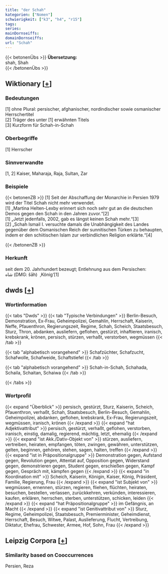 ```yaml
---
title: "der Schah"
kategorien: ["Nomen"]
schwierigkeit: ["k3", "h4", "r15"]
tags:
series:
mainDornseiffs:
domainDornseiffs:
url: "Schah"
---
```


{{< betonenÜbs >}}
**Übersetzung:**  
shah, Shah  
{{< /betonenÜbs >}}

## Wiktionary [[+](https://de.wiktionary.org/wiki/Schah)]

### Bedeutungen
[1] ohne Plural: persischer, afghanischer, nordindischer sowie osmanischer Herrschertitel  
[2] Träger des unter [1] erwähnten Titels  
[3] Kurzform für Schah-in-Schah  

### Oberbegriffe
[1] Herrscher  

### Sinnverwandte
[1, 2] Kaiser, Maharaja, Raja, Sultan, Zar  

### Beispiele
{{< betonenZB >}}
[1] Seit der Abschaffung der Monarchie in Persien 1979 wird der Titel Schah nicht mehr verwendet.  
[1] „Martina Helten-Lexby erinnert sich noch sehr gut an die deutschen Demos gegen den Schah in den Jahren zuvor.“[2]  
[1] „Jetzt jedenfalls, 2002, gab es längst keinen Schah mehr.“[3]  
[2] „Schah Ismail I. versuchte damals die Unabhängigkeit des Landes gegenüber dem Osmanischen Reich der sunnitischen Türken zu behaupten, indem er den schiitischen Islam zur verbindlichen Religion erklärte.“[4]  

{{< /betonenZB >}}
### Herkunft
seit dem 20. Jahrhundert bezeugt; Entlehnung aus dem Persischen: شاه‎ (DMG: šāh)  ‚König‘[1]  



## dwds [[+](https://www.dwds.de/wb/Schah)]

### Wortinformation
{{< tabs "Dwds" >}}
{{< tab "Typische Verbindungen" >}}
Berlin-Besuch, Demonstration, Ex-Frau, Geheimpolizei, Gemahlin, Herrschaft, Kaiserin, Neffe, Pfauenthron, Regierungszeit, Regime, Schah, Scheich, Staatsbesuch, Sturz, Thron, abdanken, ausliefern, geflohen, gestürzt, inhaftieren, iranisch, krebskrank, krönen, persisch, stürzen, verhaßt, verstorben, wegmüssen
{{< /tab >}}

{{< tab "alphabetisch vorangehend" >}}
Schafzüchter, Schafzucht, Schafwolle, Schafweide, Schaftstiefel
{{< /tab >}}

{{< tab "alphabetisch vorangehend" >}}
Schah-in-Schah, Schahada, Schaila, Schaitan, Schaiwa
{{< /tab >}}

{{< /tabs >}}

### Wortprofil
{{< expand "Überblick" >}} persisch, gestürzt, Sturz, Kaiserin, Scheich, Pfauenthron, verhaßt, Schah, Staatsbesuch, Berlin-Besuch, Gemahlin, Geheimpolizei, abdanken, geflohen, krebskrank, Ex-Frau, Regierungszeit, wegmüssen, iranisch, krönen {{< /expand >}}
{{< expand "hat Adjektivattribut" >}} persisch, gestürzt, verhaßt, geflohen, verstorben, iranisch, einstig, damalig, regierend, mächtig, letzt, ehemalig {{< /expand >}}
{{< expand "ist Akk./Dativ-Objekt von" >}} stürzen, ausliefern, vertreiben, heiraten, empfangen, töten, zwingen, gewähren, unterstützen, gelten, beginnen, gehören, stehen, sagen, halten, treffen {{< /expand >}}
{{< expand "ist in Präpositionalgruppe" >}} Demonstration gegen, Aufstand gegen, Revolution gegen, Attentat auf, Opposition gegen, Widerstand gegen, demonstrieren gegen, Student gegen, erschießen gegen, Kampf gegen, Gespräch mit, kämpfen gegen {{< /expand >}}
{{< expand "in Koordination mit" >}} Scheich, Kaiserin, Königin, Kaiser, König, Präsident, Familie, Regierung, Frau {{< /expand >}}
{{< expand "ist Subjekt von" >}} wegmüssen, ernennen, stürzen, regieren, fliehen, flüchten, heiraten, besuchen, bestellen, verlassen, zurückkehren, verkünden, interessieren, kaufen, erklären, herrschen, sterben, unterstützen, schicken, leiden {{< /expand >}}
{{< expand "hat Präpositionalgruppe" >}} im Gefängnis, an Macht {{< /expand >}}
{{< expand "ist Genitivattribut von" >}} Sturz, Regime, Geheimpolizei, Staatsbesuch, Premierminister, Geheimdienst, Herrschaft, Besuch, Witwe, Palast, Auslieferung, Flucht, Vertreibung, Diktatur, Ehefrau, Schwester, Armee, Hof, Sohn, Frau {{< /expand >}}

## Leipzig Corpora [[+](https://corpora.uni-leipzig.de/en/res?word=Schah&corpusId=deu_newscrawl-public_2018)]


### Similarity based on Cooccurrences
Persien, Reza

